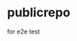# publicrepo
for e2e test































































































































































































































































































































































































































































































































































































































































































































































































































































































































































































































































